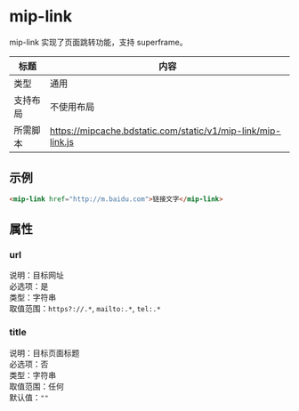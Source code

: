 # mip-link

mip-link 实现了页面跳转功能，支持 superframe。

标题|内容
----|----
类型|通用
支持布局|不使用布局
所需脚本|https://mipcache.bdstatic.com/static/v1/mip-link/mip-link.js

## 示例

```html
<mip-link href="http://m.baidu.com">链接文字</mip-link>
```

## 属性

### url

说明：目标网址  
必选项：是  
类型：字符串  
取值范围：`https?://.*`, `mailto:.*`, `tel:.*`

### title

说明：目标页面标题  
必选项：否  
类型：字符串  
取值范围：任何  
默认值：`""`

